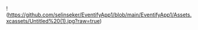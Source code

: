 !(https://github.com/selinseker/EventifyApp1/blob/main/EventifyApp1/Assets.xcassets/Untitled%20(1).jpg?raw=true)
